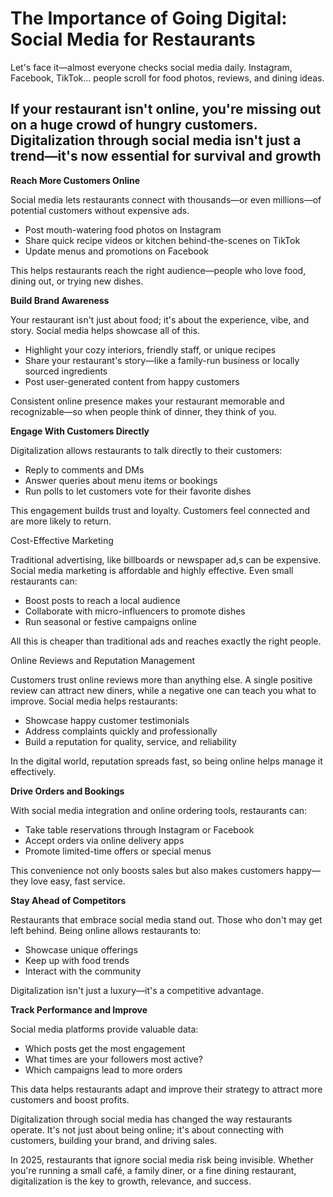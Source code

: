 # The Importance of Going Digital: Social Media for Restaurants

Let's face it—almost everyone checks social media daily. Instagram, Facebook, TikTok… people scroll for food photos, reviews, and dining ideas.

## If your restaurant isn't online, you're missing out on a huge crowd of hungry customers. Digitalization through social media isn't just a trend—it's now essential for survival and growth

**Reach More Customers Online**

Social media lets restaurants connect with thousands—or even millions—of potential customers without expensive ads.

- Post mouth-watering food photos on Instagram  
- Share quick recipe videos or kitchen behind-the-scenes on TikTok  
- Update menus and promotions on Facebook

This helps restaurants reach the right audience—people who love food, dining out, or trying new dishes.

**Build Brand Awareness**

Your restaurant isn't just about food; it's about the experience, vibe, and story. Social media helps showcase all of this.

- Highlight your cozy interiors, friendly staff, or unique recipes  
- Share your restaurant's story—like a family-run business or locally sourced ingredients  
- Post user-generated content from happy customers

Consistent online presence makes your restaurant memorable and recognizable—so when people think of dinner, they think of you.

**Engage With Customers Directly**

Digitalization allows restaurants to talk directly to their customers:

- Reply to comments and DMs  
- Answer queries about menu items or bookings  
- Run polls to let customers vote for their favorite dishes

This engagement builds trust and loyalty. Customers feel connected and are more likely to return.

Cost-Effective Marketing

Traditional advertising, like billboards or newspaper ad,s can be expensive. Social media marketing is affordable and highly effective. Even small restaurants can:

- Boost posts to reach a local audience  
- Collaborate with micro-influencers to promote dishes  
- Run seasonal or festive campaigns online

All this is cheaper than traditional ads and reaches exactly the right people.

Online Reviews and Reputation Management

Customers trust online reviews more than anything else. A single positive review can attract new diners, while a negative one can teach you what to improve. Social media helps restaurants:

- Showcase happy customer testimonials  
- Address complaints quickly and professionally  
- Build a reputation for quality, service, and reliability

In the digital world, reputation spreads fast, so being online helps manage it effectively.

**Drive Orders and Bookings**

With social media integration and online ordering tools, restaurants can:

- Take table reservations through Instagram or Facebook  
- Accept orders via online delivery apps  
- Promote limited-time offers or special menus

This convenience not only boosts sales but also makes customers happy—they love easy, fast service.

**Stay Ahead of Competitors**

Restaurants that embrace social media stand out. Those who don't may get left behind. Being online allows restaurants to:

- Showcase unique offerings  
- Keep up with food trends  
- Interact with the community  

Digitalization isn't just a luxury—it's a competitive advantage.

**Track Performance and Improve**

Social media platforms provide valuable data:

- Which posts get the most engagement  
- What times are your followers most active?  
- Which campaigns lead to more orders

This data helps restaurants adapt and improve their strategy to attract more customers and boost profits.

Digitalization through social media has changed the way restaurants operate. It's not just about being online; it's about connecting with customers, building your brand, and driving sales.

In 2025, restaurants that ignore social media risk being invisible. Whether you're running a small café, a family diner, or a fine dining restaurant, digitalization is the key to growth, relevance, and success.